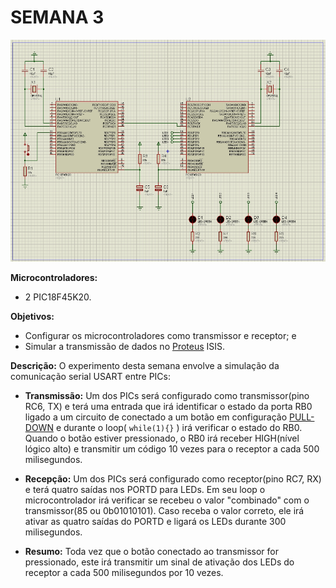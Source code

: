 # SEMANA 3

![Experimento da Semana 3](./../../image/Semana3/semana3.png)

**Microcontroladores:**
- 2 PIC18F45K20.

**Objetivos:**
- Configurar os microcontroladores como transmissor e receptor; e
- Simular a transmissão de dados no [Proteus](https://www.labcenter.com/) ISIS.

**Descrição:**
O experimento desta semana envolve a simulação da comunicação serial USART entre PICs:

- **Transmissão:** 
Um dos PICs será configurado como transmissor(pino RC6, TX) e terá uma entrada que irá identificar o estado da porta RB0 ligado a um circuito de conectado a um botão em configuração [PULL-DOWN](https://www.filipeflop.com/blog/entendendo-o-pull-up-e-pull-down-no-arduino/) e durante o loop( ```while(1){}``` ) irá verificar o estado do RB0. Quando o botão estiver pressionado, o RB0 irá receber HIGH(nível lógico alto) e transmitir um código 10 vezes para o receptor a cada 500 milisegundos.

- **Recepção:**
Um dos PICs será configurado como receptor(pino RC7, RX) e terá quatro saídas nos PORTD para LEDs. Em seu loop o microcontrolador irá verificar se recebeu o valor "combinado" com o transmissor(85 ou 0b01010101). Caso receba o valor correto, ele irá ativar as quatro saídas do PORTD e ligará os LEDs durante 300 milisegundos.

- **Resumo:** 
Toda vez que o botão conectado ao transmissor for pressionado, este irá transmitir um sinal de ativação dos LEDs do receptor a cada 500 milisegundos por 10 vezes. 